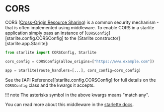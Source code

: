 # CORS

CORS ([Cross-Origin Resource Sharing](https://developer.mozilla.org/en-US/docs/Web/HTTP/CORS)) is a common security
mechanism - that is often implemented using middleware. To enable CORS in a starlite application simply pass an instance
of [`CORSConfig`][starlite.config.CORSConfig] to the [Starlite constructor][starlite.app.Starlite]:

```python
from starlite import CORSConfig, Starlite

cors_config = CORSConfig(allow_origins=["https://www.example.com"])

app = Starlite(route_handlers=[...], cors_config=cors_config)
```

See the [API Reference][starlite.config.CORSConfig] for full details on the `CORSConfig` class and the kwargs it accepts.

!!! note
    The asterisks symbol in the above kwargs means "match any".

You can read more about this middleware in the [starlette docs](https://www.starlette.io/middleware/#corsmiddleware).
